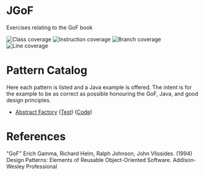 # JGoF
Exercises relating to the GoF book

![Class coverage](https://img.shields.io/badge/Class_coverage-100%25-brightgreen)
![Instruction coverage](https://img.shields.io/badge/Instruction_coverage-100%25-brightgreen)
![Branch coverage](https://img.shields.io/badge/Branch_coverage-100%25-brightgreen)
![Line coverage](https://img.shields.io/badge/Class_coverage-100%25-brightgreen)

# Pattern Catalog
Here each pattern is listed and a Java example is offered. The intent is for the example to be as correct as possible
honouring the GoF, Java, and good design principles.  
* [Abstract Factory](src/main/java/org/example/gof/creation/abstractFactory/AbstractFactory.md)
  ([Test](src/test/java/org/example/gof/creation/abstractFactory/))
  ([Code](src/main/java/org/example/gof/creation/abstractFactory/))

# References
"GoF" Erich Gamma, Richard Helm, Ralph Johnson,
John Vlissides. (1994) Design Patterns: Elements of Reusable Object-Oriented Software.  Addison-Wesley Professional
